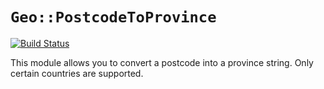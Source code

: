 # `Geo::PostcodeToProvince`

[![Build Status](https://travis-ci.org/Flimm/postcode-to-province.svg?branch=master)](https://travis-ci.org/Flimm/postcode-to-province)

This module allows you to convert a postcode into a province string. Only
certain countries are supported.
